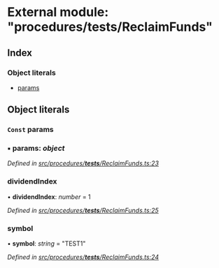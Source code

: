 # External module: "procedures/**tests**/ReclaimFunds"

## Index

### Object literals

- [params](_procedures___tests___reclaimfunds_.md#const-params)

## Object literals

### `Const` params

### ▪ **params**: _object_

_Defined in [src/procedures/**tests**/ReclaimFunds.ts:23](https://github.com/PolymathNetwork/polymath-sdk/blob/660aba8/src/procedures/__tests__/ReclaimFunds.ts#L23)_

### dividendIndex

• **dividendIndex**: _number_ = 1

_Defined in [src/procedures/**tests**/ReclaimFunds.ts:25](https://github.com/PolymathNetwork/polymath-sdk/blob/660aba8/src/procedures/__tests__/ReclaimFunds.ts#L25)_

### symbol

• **symbol**: _string_ = "TEST1"

_Defined in [src/procedures/**tests**/ReclaimFunds.ts:24](https://github.com/PolymathNetwork/polymath-sdk/blob/660aba8/src/procedures/__tests__/ReclaimFunds.ts#L24)_
